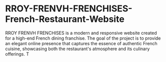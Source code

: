 # RROY-FRENVH-FRENCHISES-French-Restaurant-Website
RROY FRENVH FRENCHISES is a modern and responsive website created for a high-end French dining franchise. The goal of the project is to provide an elegant online presence that captures the essence of authentic French cuisine, showcasing both the restaurant's atmosphere and its culinary offerings.  T
